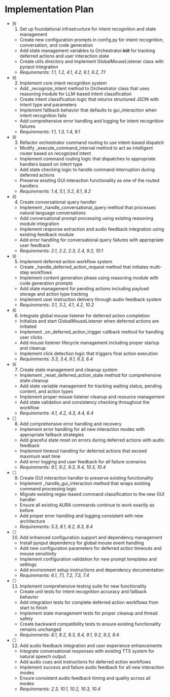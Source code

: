 # Implementation Plan

- [x] 1. Set up foundational infrastructure for intent recognition and state management

  - Create new configuration prompts in config.py for intent recognition, conversation, and code generation
  - Add state management variables to Orchestrator.**init** for tracking deferred actions and user interaction state
  - Create utils directory and implement GlobalMouseListener class with pynput integration
  - _Requirements: 1.1, 1.2, 4.1, 4.2, 6.1, 6.2, 7.1_

- [x] 2. Implement core intent recognition system

  - Add \_recognize_intent method to Orchestrator class that uses reasoning module for LLM-based intent classification
  - Create intent classification logic that returns structured JSON with intent type and parameters
  - Implement fallback behavior that defaults to gui_interaction when intent recognition fails
  - Add comprehensive error handling and logging for intent recognition failures
  - _Requirements: 1.1, 1.3, 1.4, 9.1_

- [x] 3. Refactor orchestrator command routing to use intent-based dispatch

  - Modify \_execute_command_internal method to act as intelligent router based on recognized intent
  - Implement command routing logic that dispatches to appropriate handlers based on intent type
  - Add state checking logic to handle command interruption during deferred actions
  - Preserve existing GUI interaction functionality as one of the routed handlers
  - _Requirements: 1.4, 5.1, 5.2, 8.1, 8.2_

- [x] 4. Create conversational query handler

  - Implement \_handle_conversational_query method that processes natural language conversations
  - Add conversational prompt processing using existing reasoning module integration
  - Implement response extraction and audio feedback integration using existing feedback module
  - Add error handling for conversational query failures with appropriate user feedback
  - _Requirements: 2.1, 2.2, 2.3, 2.4, 9.2, 10.1_

- [x] 5. Implement deferred action workflow system

  - Create \_handle_deferred_action_request method that initiates multi-step workflows
  - Implement content generation phase using reasoning module with code generation prompts
  - Add state management for pending actions including payload storage and action type tracking
  - Implement user instruction delivery through audio feedback system
  - _Requirements: 3.1, 3.2, 4.1, 4.2, 10.2_

- [x] 6. Integrate global mouse listener for deferred action completion

  - Initialize and start GlobalMouseListener when deferred actions are initiated
  - Implement \_on_deferred_action_trigger callback method for handling user clicks
  - Add mouse listener lifecycle management including proper startup and cleanup
  - Implement click detection logic that triggers final action execution
  - _Requirements: 3.3, 3.4, 6.1, 6.3, 6.4_

- [x] 7. Create state management and cleanup system

  - Implement \_reset_deferred_action_state method for comprehensive state cleanup
  - Add state variable management for tracking waiting status, pending content, and action types
  - Implement proper mouse listener cleanup and resource management
  - Add state validation and consistency checking throughout the workflow
  - _Requirements: 4.1, 4.2, 4.3, 4.4, 6.4_

- [ ] 8. Add comprehensive error handling and recovery

  - Implement error handling for all new interaction modes with appropriate fallback strategies
  - Add graceful state reset on errors during deferred actions with audio feedback
  - Implement timeout handling for deferred actions that exceed maximum wait time
  - Add error logging and user feedback for all failure scenarios
  - _Requirements: 9.1, 9.2, 9.3, 9.4, 10.3, 10.4_

- [ ] 9. Create GUI interaction handler to preserve existing functionality

  - Implement \_handle_gui_interaction method that wraps existing command processing logic
  - Migrate existing regex-based command classification to the new GUI handler
  - Ensure all existing AURA commands continue to work exactly as before
  - Add proper error handling and logging consistent with new architecture
  - _Requirements: 5.3, 8.1, 8.2, 8.3, 8.4_

- [ ] 10. Add enhanced configuration support and dependency management

  - Install pynput dependency for global mouse event handling
  - Add new configuration parameters for deferred action timeouts and mouse sensitivity
  - Implement configuration validation for new prompt templates and settings
  - Add environment setup instructions and dependency documentation
  - _Requirements: 6.1, 7.1, 7.2, 7.3, 7.4_

- [ ] 11. Implement comprehensive testing suite for new functionality

  - Create unit tests for intent recognition accuracy and fallback behavior
  - Add integration tests for complete deferred action workflows from start to finish
  - Implement state management tests for proper cleanup and thread safety
  - Create backward compatibility tests to ensure existing functionality remains unchanged
  - _Requirements: 8.1, 8.2, 8.3, 8.4, 9.1, 9.2, 9.3, 9.4_

- [ ] 12. Add audio feedback integration and user experience enhancements
  - Integrate conversational responses with existing TTS system for natural speech output
  - Add audio cues and instructions for deferred action workflows
  - Implement success and failure audio feedback for all new interaction modes
  - Ensure consistent audio feedback timing and quality across all modes
  - _Requirements: 2.3, 10.1, 10.2, 10.3, 10.4_
